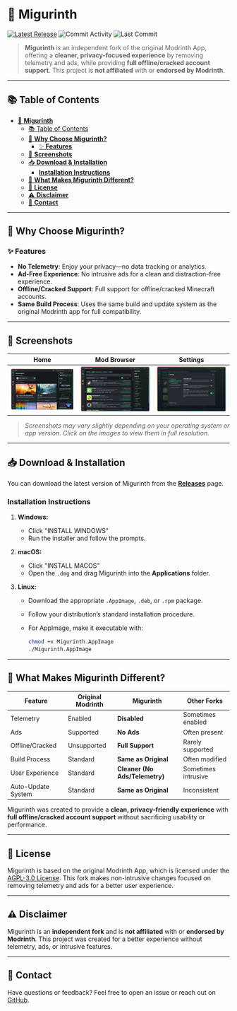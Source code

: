 # 🌱 **Migurinth**

[![Latest Release](https://img.shields.io/github/v/release/miguvt/migurinth?color=ea76cb&label=Latest%20Release&style=for-the-badge)](https://github.com/miguvt/migurinth/releases)
![Commit Activity](https://img.shields.io/github/commit-activity/m/miguvt/migurinth?color=ea76cb&label=commits&style=for-the-badge)
![Last Commit](https://img.shields.io/github/last-commit/miguvt/migurinth?color=ea76cb&label=last%20commit&style=for-the-badge)

> **Migurinth** is an independent fork of the original Modrinth App, offering a **cleaner, privacy-focused experience** by removing telemetry and ads, while providing **full offline/cracked account support**.
> This project is **not affiliated** with or **endorsed by Modrinth**.

---

## 📚 Table of Contents

- [🌱 **Migurinth**](#-migurinth)
  - [📚 Table of Contents](#-table-of-contents)
  - [🚀 **Why Choose Migurinth?**](#-why-choose-migurinth)
    - [✨ **Features**](#-features)
  - [📸 **Screenshots**](#-screenshots)
  - [📥 **Download \& Installation**](#-download--installation)
    - [**Installation Instructions**](#installation-instructions)
  - [🌟 **What Makes Migurinth Different?**](#-what-makes-migurinth-different)
  - [📄 **License**](#-license)
  - [⚠️ **Disclaimer**](#️-disclaimer)
  - [📧 **Contact**](#-contact)

---

## 🚀 **Why Choose Migurinth?**

### ✨ **Features**

- **No Telemetry**: Enjoy your privacy—no data tracking or analytics.
- **Ad-Free Experience**: No intrusive ads for a clean and distraction-free experience.
- **Offline/Cracked Support**: Full support for offline/cracked Minecraft accounts.
- **Same Build Process**: Uses the same build and update system as the original Modrinth app for full compatibility.

---

## 📸 **Screenshots**

|                             Home                             |                                Mod Browser                                |                               Settings                               |
| :----------------------------------------------------------: | :-----------------------------------------------------------------------: | :------------------------------------------------------------------: |
| ![Home Screenshot](.github/assets/MiguRinth/Readme/home.png) | ![Mod Browser Screenshot](.github/assets/MiguRinth/Readme/modbrowser.png) | ![Settings Screenshot](.github/assets/MiguRinth/Readme/settings.png) |

> _*Screenshots may vary slightly depending on your operating system or app version. Click on the images to view them in full resolution.*_

---

## 📥 **Download & Installation**

You can download the latest version of Migurinth from the [**Releases**](https://github.com/miguvt/migurinth/releases) page.

### **Installation Instructions**

1. **Windows:**

   - Click "INSTALL WINDOWS"
   - Run the installer and follow the prompts.

2. **macOS:**

   - Click "INSTALL MACOS"
   - Open the `.dmg` and drag Migurinth into the **Applications** folder.

3. **Linux:**

   - Download the appropriate `.AppImage`, `.deb`, or `.rpm` package.
   - Follow your distribution’s standard installation procedure.
   - For AppImage, make it executable with:

     ```bash
     chmod +x Migurinth.AppImage
     ./Migurinth.AppImage
     ```

---

## 🌟 **What Makes Migurinth Different?**

| Feature            | Original Modrinth | **Migurinth**                  | Other Forks         |
| ------------------ | ----------------- | ------------------------------ | ------------------- |
| Telemetry          | Enabled           | **Disabled**                   | Sometimes enabled   |
| Ads                | Supported         | **No Ads**                     | Often present       |
| Offline/Cracked    | Unsupported       | **Full Support**               | Rarely supported    |
| Build Process      | Standard          | **Same as Original**           | Often modified      |
| User Experience    | Standard          | **Cleaner (No Ads/Telemetry)** | Sometimes intrusive |
| Auto-Update System | Standard          | **Same as Original**           | Inconsistent        |

Migurinth was created to provide a **clean, privacy-friendly experience** with **full offline/cracked account support** without sacrificing usability or performance.

---

## 📄 **License**

Migurinth is based on the original Modrinth App, which is licensed under the [AGPL-3.0 License](https://github.com/modrinth/code/blob/main/apps/app/LICENSE).
This fork makes non-intrusive changes focused on removing telemetry and ads for a better user experience.

---

## ⚠️ **Disclaimer**

Migurinth is an **independent fork** and is **not affiliated** with or **endorsed by Modrinth**.
This project was created for a better experience without telemetry, ads, or intrusive features.

---

## 📧 **Contact**

Have questions or feedback? Feel free to open an issue or reach out on [GitHub](https://github.com/miguvt/migurinth).
